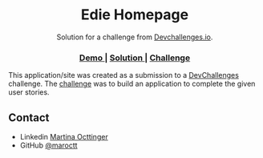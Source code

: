 <!-- Please update value in the {}  -->

<h1 align="center">Edie Homepage</h1>

<div align="center">
   Solution for a challenge from  <a href="http://devchallenges.io" target="_blank">Devchallenges.io</a>.
</div>

<div align="center">
  <h3>
    <a href="https://dev-challenges-edie-homepage-git-main-maroctt.vercel.app/" target="_blank">
      Demo
    </a>
    <span> | </span>
    <a href="https://github.com/maroctt/devChallenges-edie-homepage" target='_blank'>
      Solution
    </a>
    <span> | </span>
    <a href="https://devchallenges.io/challenges/xobQBuf8zWWmiYMIAZe0">
      Challenge
    </a>
  </h3>
</div>

This application/site was created as a submission to a [DevChallenges](https://devchallenges.io/challenges) challenge. The [challenge](https://devchallenges.io/challenges/xobQBuf8zWWmiYMIAZe0) was to build an application to complete the given user stories.

## Contact

- Linkedin [Martina Octtinger](https://linkedin.com/in/martinaocttinger/)
- GitHub [@maroctt](https://{github.com/maroctt})
